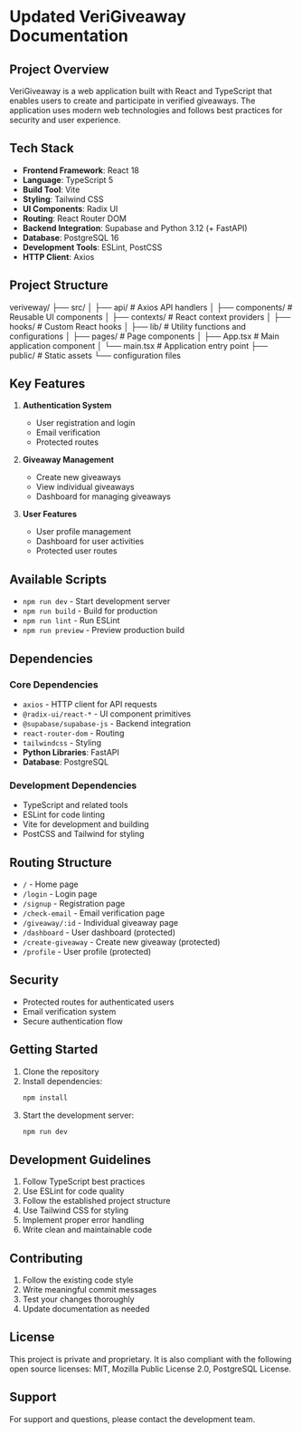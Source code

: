 # Updated VeriGiveaway Documentation

## Project Overview
VeriGiveaway is a web application built with React and TypeScript that enables users to create and participate in verified giveaways. The application uses modern web technologies and follows best practices for security and user experience.

## Tech Stack
- **Frontend Framework**: React 18
- **Language**: TypeScript 5
- **Build Tool**: Vite
- **Styling**: Tailwind CSS
- **UI Components**: Radix UI
- **Routing**: React Router DOM
- **Backend Integration**: Supabase and Python 3.12 (+ FastAPI)
- **Database**: PostgreSQL 16
- **Development Tools**: ESLint, PostCSS
- **HTTP Client**: Axios

## Project Structure
veriveway/
├── src/
│ ├── api/ # Axios API handlers
│ ├── components/ # Reusable UI components
│ ├── contexts/ # React context providers
│ ├── hooks/ # Custom React hooks
│ ├── lib/ # Utility functions and configurations
│ ├── pages/ # Page components
│ ├── App.tsx # Main application component
│ └── main.tsx # Application entry point
├── public/ # Static assets
└── configuration files

## Key Features
1. **Authentication System**
   - User registration and login
   - Email verification
   - Protected routes

2. **Giveaway Management**
   - Create new giveaways
   - View individual giveaways
   - Dashboard for managing giveaways

3. **User Features**
   - User profile management
   - Dashboard for user activities
   - Protected user routes

## Available Scripts
- `npm run dev` - Start development server
- `npm run build` - Build for production
- `npm run lint` - Run ESLint
- `npm run preview` - Preview production build

## Dependencies
### Core Dependencies
- `axios` - HTTP client for API requests
- `@radix-ui/react-*` - UI component primitives
- `@supabase/supabase-js` - Backend integration
- `react-router-dom` - Routing
- `tailwindcss` - Styling
- **Python Libraries**: FastAPI
- **Database**: PostgreSQL

### Development Dependencies
- TypeScript and related tools
- ESLint for code linting
- Vite for development and building
- PostCSS and Tailwind for styling

## Routing Structure
- `/` - Home page
- `/login` - Login page
- `/signup` - Registration page
- `/check-email` - Email verification page
- `/giveaway/:id` - Individual giveaway page
- `/dashboard` - User dashboard (protected)
- `/create-giveaway` - Create new giveaway (protected)
- `/profile` - User profile (protected)

## Security
- Protected routes for authenticated users
- Email verification system
- Secure authentication flow

## Getting Started
1. Clone the repository
2. Install dependencies:
   ```bash
   npm install
   ```
3. Start the development server:
   ```bash
   npm run dev
   ```

## Development Guidelines
1. Follow TypeScript best practices
2. Use ESLint for code quality
3. Follow the established project structure
4. Use Tailwind CSS for styling
5. Implement proper error handling
6. Write clean and maintainable code

## Contributing
1. Follow the existing code style
2. Write meaningful commit messages
3. Test your changes thoroughly
4. Update documentation as needed

## License
This project is private and proprietary.
It is also compliant with the following open source licenses: MIT, Mozilla Public License 2.0, PostgreSQL License.

## Support
For support and questions, please contact the development team.